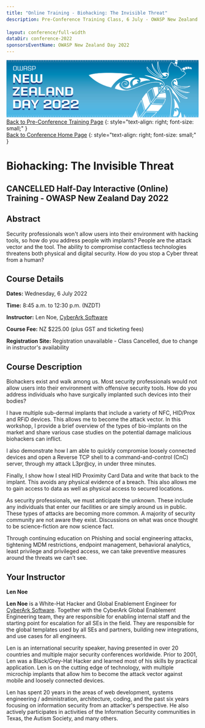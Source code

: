 ```yaml
---
title: "Online Training - Biohacking: The Invisible Threat"
description: Pre-Conference Training Class, 6 July - OWASP New Zealand Day 2022 

layout: conference/full-width
dataDir: conference-2022
sponsorsEventName: OWASP New Zealand Day 2022
---
```


[![Web Banner](/assets/images/2022_Banner_Graphic.jpg)](/conference/)   
[Back to Pre-Conference Training Page](training.md)
{: style="text-align: right; font-size: small;" }   
[Back to Conference Home Page](index.md)
{: style="text-align: right; font-size: small;" }   

# Biohacking: The Invisible Threat

## CANCELLED Half-Day Interactive (Online) Training - OWASP New Zealand Day 2022

## Abstract

Security professionals won't allow users into their environment with hacking tools, so how do you address people with implants? People are the attack vector and the tool. The ability to compromise contactless technologies threatens both physical and digital security. How do you stop a Cyber threat from a human?

## Course Details 

**Dates:** Wednesday, 6 July 2022

**Time:** 8:45 a.m. to 12:30 p.m. (NZDT)

**Instructor:** Len Noe, [CyberArk Software](https://www.cyberark.com/)   

**Course Fee:** NZ $225.00 (plus GST and ticketing fees)

**Registration Site:** Registration unavailable - Class Cancelled, due to change in instructor's availability

## Course Description

Biohackers exist and walk among us. Most security professionals would not allow users into their environment with offensive security tools. How do you address individuals who have surgically implanted such devices into their bodies?

I have multiple sub-dermal implants that include a variety of NFC, HID/Prox and RFiD devices. This allows me to become the attack vector. In this workshop, I provide a brief overview of the types of bio-implants on the market and share various case studies on the potential damage malicious biohackers can inflict.

I also demonstrate how I am able to quickly compromise loosely connected devices and open a Reverse TCP shell to a command-and-control (CnC) server, through my attack L3pr@cy, in under three minutes.

Finally, I show how I steal HID Proximity Card Data and write that back to the implant. This avoids any physical evidence of a breach. This also allows me to gain access to data as well as physical access to secured locations.

As security professionals, we must anticipate the unknown. These include any individuals that enter our facilities or are simply around us in public. These types of attacks are becoming more common. A majority of security community are not aware they exist. Discussions on what was once thought to be science-fiction are now science fact.

Through continuing education on Phishing and social engineering attacks, tightening MDM restrictions, endpoint management, behavioral analytics, least privilege and privileged access, we can take preventive measures around the threats we can’t see.

## Your Instructor

**Len Noe**

**Len Noe** is a White-Hat Hacker and Global Enablement Engineer for [CyberArk Software](https://www.cyberark.com/). Together with the CyberArk Global Enablement Engineering team, they are responsible for enabling internal staff and the starting point for escalation for all SEs in the field. They are responsible for the global templates used by all SEs and partners, building new integrations, and use cases for all engineers. 

Len is an international security speaker, having presented in over 20 countries and multiple major security conferences worldwide. Prior to 2001, Len was a Black/Grey-Hat Hacker and learned most of his skills by practical application. Len is on the cutting edge of technology, with multiple microchip implants that allow him to become the attack vector against mobile and loosely connected devices. 

Len has spent 20 years in the areas of web development, systems engineering / administration, architecture, coding, and the past six years focusing on information security from an attacker's perspective. He also actively participates in activities of the Information Security communities in Texas, the Autism Society, and many others.
